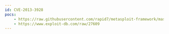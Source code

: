 ```yaml
---
id: CVE-2013-3928
pocs:
    - https://raw.githubusercontent.com/rapid7/metasploit-framework/master/modules/exploits/windows/fileformat/chasys_draw_ies_bmp_bof.rb
    - https://www.exploit-db.com/raw/27609
---
```

